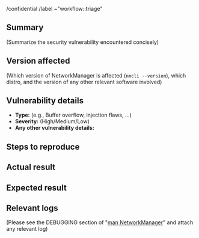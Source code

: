 /confidential
/label ~"workflow::triage"

## Summary

(Summarize the security vulnerability encountered concisely)

## Version affected

(Which version of NetworkManager is affected (`nmcli --version`), which distro, and the version of any other relevant software involved)

## Vulnerability details
* **Type:** (e.g., Buffer overflow, injection flaws, ...)
* **Severity:** (High/Medium/Low)
* **Any other vulnerability details:**

## Steps to reproduce

## Actual result

## Expected result

## Relevant logs

(Please see the DEBUGGING section of "[man NetworkManager](https://networkmanager.pages.freedesktop.org/NetworkManager/NetworkManager/NetworkManager.html)" and attach any relevant log)

